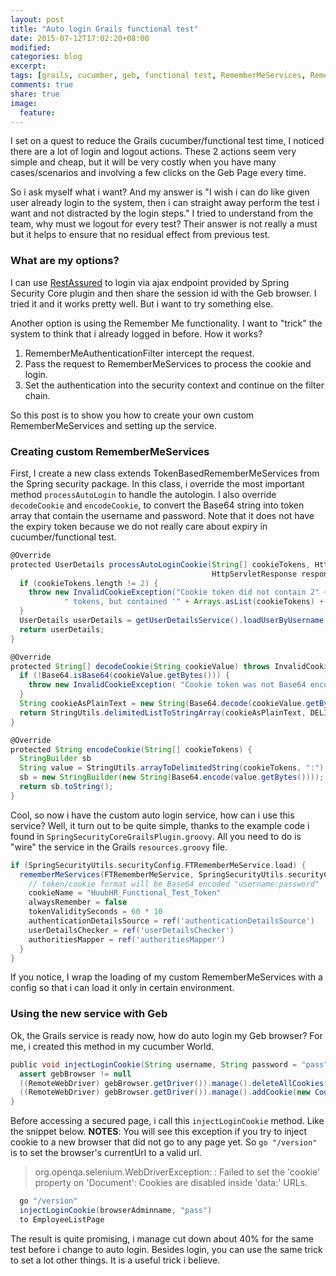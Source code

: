 ```yaml
---
layout: post
title: "Auto login Grails functional test"
date: 2015-07-12T17:02:20+08:00
modified:
categories: blog
excerpt:
tags: [grails, cucumber, geb, functional test, RememberMeServices, RememberMeAuthenticationFilter]
comments: true
share: true
image:
  feature:
---
```


I set on a quest to reduce the Grails cucumber/functional test time, I noticed there are a lot of login and logout actions.
These 2 actions seem very simple and cheap, but it will be very costly when you have many cases/scenarios and involving a few clicks on the Geb Page every time.

So i ask myself what i want? And my answer is "I wish i can do like given user already login to the system, then i can straight away perform the test i want and not distracted by the login steps." I tried to understand from the team, why must we logout for every test? Their answer is not really a must but it helps to ensure that no residual effect from previous test.

### What are my options?

I can use [RestAssured](https://code.google.com/p/rest-assured/) to login via ajax endpoint provided by Spring Security Core plugin and then share the session id with the Geb browser. I tried it and it works pretty well. But i want to try something else.

Another option is using the Remember Me functionality. I want to "trick" the system to think that i already logged in before. How it works?

1. RememberMeAuthenticationFilter intercept the request.
2. Pass the request to RememberMeServices to process the cookie and login.
3. Set the authentication into the security context and continue on the filter chain.

So this post is to show you how to create your own custom RememberMeServices and setting up the service.

### Creating custom RememberMeServices

First, I create a new class extends TokenBasedRememberMeServices from the Spring security package. In this class, i override the most important method `processAutoLogin` to handle the autologin. I also override `decodeCookie` and `encodeCookie`, to convert the Base64 string into token array that contain the username and password.
Note that it does not have the expiry token because we do not really care about expiry in cucumber/functional test.

~~~ groovy
@Override
protected UserDetails processAutoLoginCookie(String[] cookieTokens, HttpServletRequest request,
                                             HttpServletResponse response) {
  if (cookieTokens.length != 2) {
    throw new InvalidCookieException("Cookie token did not contain 2" +
            " tokens, but contained '" + Arrays.asList(cookieTokens) + "'");
  }
  UserDetails userDetails = getUserDetailsService().loadUserByUsername(cookieTokens[0]);
  return userDetails;
}

@Override
protected String[] decodeCookie(String cookieValue) throws InvalidCookieException {
  if (!Base64.isBase64(cookieValue.getBytes())) {
    throw new InvalidCookieException( "Cookie token was not Base64 encoded; value was '" + cookieValue + "'");
  }
  String cookieAsPlainText = new String(Base64.decode(cookieValue.getBytes()));
  return StringUtils.delimitedListToStringArray(cookieAsPlainText, DELIMITER);
}

@Override
protected String encodeCookie(String[] cookieTokens) {
  StringBuilder sb
  String value = StringUtils.arrayToDelimitedString(cookieTokens, ":")
  sb = new StringBuilder(new String(Base64.encode(value.getBytes())));
  return sb.toString();
}
~~~

Cool, so now i have the custom auto login service, how can i use this service? Well, it turn out to be quite simple, thanks to the example code i found in `SpringSecurityCoreGrailsPlugin.groovy`. All you need to do is "wire" the service in the Grails `resources.groovy` file.

~~~ groovy
if (SpringSecurityUtils.securityConfig.FTRememberMeService.load) {
  rememberMeServices(FTRememberMeService, SpringSecurityUtils.securityConfig.rememberMe.key, ref('userDetailsService')) {
    // token/cookie format will be Base64 encoded "username:password"
    cookieName = "HuubHR_Functional_Test_Token"
    alwaysRemember = false
    tokenValiditySeconds = 60 * 10
    authenticationDetailsSource = ref('authenticationDetailsSource')
    userDetailsChecker = ref('userDetailsChecker')
    authoritiesMapper = ref('authoritiesMapper')
  }
}
~~~

If you notice, I wrap the loading of my custom RememberMeServices with a config so that i can load it only in certain environment.

### Using the new service with Geb

Ok, the Grails service is ready now, how do auto login my Geb browser? For me, i created this method in my cucumber World.

~~~ groovy
public void injectLoginCookie(String username, String password = "pass") {
  assert gebBrowser != null
  ((RemoteWebDriver) gebBrowser.getDriver()).manage().deleteAllCookies()
  ((RemoteWebDriver) gebBrowser.getDriver()).manage().addCookie(new Cookie(COOKIE_NAME, encodeCookie([username, password] as String[])))
}
~~~

Before accessing a secured page, i call this `injectLoginCookie` method. Like the snippet below. **NOTES**: You will see this exception if you try to inject cookie  to a new browser that did not go to any page yet. So `go "/version"` is to set the browser's currentUrl to a valid url.

> org.openqa.selenium.WebDriverException: <unknown>: Failed to set the 'cookie' property on 'Document': Cookies are disabled inside 'data:' URLs.

~~~ groovy
  go "/version"
  injectLoginCookie(browserAdminname, "pass")
  to EmployeeListPage
~~~

The result is quite promising, i manage cut down about 40% for the same test before i change to auto login. Besides login, you can use the same trick to set a lot other things. It is a useful trick i believe.
